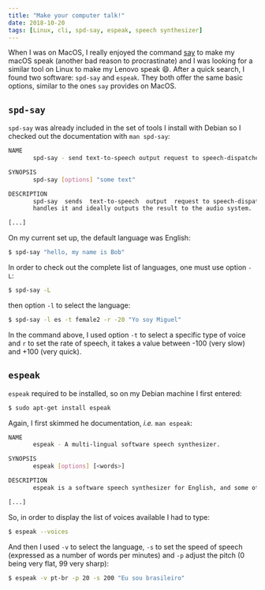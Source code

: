 ```yaml
---
title: "Make your computer talk!"
date: 2018-10-20
tags: [Linux, cli, spd-say, espeak, speech synthesizer]
---
```


When I was on MacOS, I really enjoyed the command [say](https://www.tekrevue.com/tip/make-your-mac-talk-say-command/)  to make my macOS speak (another bad reason to procrastinate) and I was looking
for a similar tool on Linux to make my Lenovo speak :smile:.  After a quick
search, I found two software: `spd-say` and `espeak`. They both offer the
same basic options, similar to the ones `say` provides on MacOS.


## `spd-say`

`spd-say` was already included in the set of tools I install with Debian
so I checked out the documentation with `man spd-say`:

```sh
NAME
       spd-say - send text-to-speech output request to speech-dispatcher

SYNOPSIS
       spd-say [options] "some text"

DESCRIPTION
       spd-say  sends  text-to-speech  output  request to speech-dispatcher process which
       handles it and ideally outputs the result to the audio system.

[...]
```

On my current set up, the default language was English:

```sh
$ spd-say "hello, my name is Bob"
```

In order to check out the complete list of languages, one must use option `-L`:

```sh
$ spd-say -L
```

then option `-l` to select the language:

```sh
$ spd-say -l es -t female2 -r -20 "Yo soy Miguel"
```

In the command above, I used option `-t` to select a specific type of voice
and `r` to set the rate of speech, it takes a value between -100 (very slow) and
+100 (very quick).



## `espeak`

`espeak` required to be installed, so on my Debian machine I first entered:


```sh
$ sudo apt-get install espeak
```

Again, I first skimmed he documentation, *i.e.* `man espeak`:

```sh
NAME
       espeak - A multi-lingual software speech synthesizer.

SYNOPSIS
       espeak [options] [<words>]

DESCRIPTION
       espeak is a software speech synthesizer for English, and some other languages.

[...]
```

So, in order to display the list of voices available I had to type:  

```sh
$ espeak --voices
```

And then I used `-v` to select the language, `-s` to set the speed of speech
(expressed as a number of words per minutes) and `-p` adjust the pitch
(0 being very flat, 99 very sharp):

```sh
$ espeak -v pt-br -p 20 -s 200 "Eu sou brasileiro"
```
